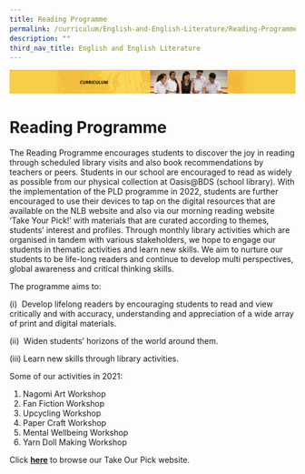 ```yaml
---
title: Reading Programme
permalink: /curriculum/English-and-English-Literature/Reading-Programme/
description: ""
third_nav_title: English and English Literature
---
```

![](/images/Curriculum.png)

Reading Programme
=================

The Reading Programme encourages students to discover the joy in reading through scheduled library visits and also book recommendations by teachers or peers. Students in our school are encouraged to read as widely as possible from our physical collection at Oasis@BDS (school library). With the implementation of the PLD programme in 2022, students are further encouraged to use their devices to tap on the digital resources that are available on the NLB website and also via our morning reading website ‘Take Your Pick!’ with materials that are curated according to themes, students’ interest and profiles. Through monthly library activities which are organised in tandem with various stakeholders, we hope to engage our students in thematic activities and learn new skills. We aim to nurture our students to be life-long readers and continue to develop multi perspectives, global awareness and critical thinking skills.

The programme aims to:

(i)  Develop lifelong readers by encouraging students to read and view critically and with accuracy, understanding and appreciation of a wide array of print and digital materials.

(ii)  Widen students’ horizons of the world around them.

(iii) Learn new skills through library activities.

Some of our activities in 2021:

1.  Nagomi Art Workshop
2.  Fan Fiction Workshop
3.  Upcycling Workshop
4.  Paper Craft Workshop
5.  Mental Wellbeing Workshop
6.  Yarn Doll Making Workshop




Click [<b>here</b>](https://sites.google.com/view/bdsreadingprogramme/home) to browse our Take Our Pick website.